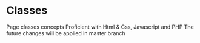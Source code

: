 # Classes
Page classes concepts
Proficient with Html & Css, Javascript and PHP
The future changes will be applied in master branch
